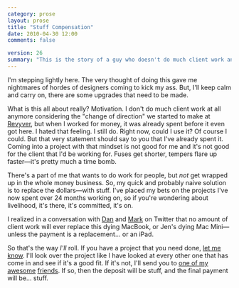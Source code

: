 ```yaml
---
category: prose
layout: prose
title: "Stuff Compensation"
date: 2010-04-30 12:00
comments: false

version: 26
summary: "This is the story of a guy who doesn't do much client work anymore, but is willing to, provided that the payment is in stuff. This could be quite blasphemous, but that doesn't change the fact that said guy needs new stuff."
---
```


I'm stepping lightly here. The very thought of doing this gave me nightmares of hordes of designers coming to kick my ass. But, I'll keep calm and carry on, there are some upgrades that need to be made.

What is this all about really? Motivation. I don't do much client work at all anymore considering the "change of direction" we started to make at [Revyver][1], but when I worked for money, it was already spent before it even got here. I hated that feeling. I still do. Right now, could I use it? Of course I could. But that very statement should say to you that I've already spent it. Coming into a project with that mindset is not good for me and it's not good for the client that I'd be working for. Fuses get shorter, tempers flare up faster—it's pretty much a time bomb.

There's a part of me that wants to do work for people, but *not* get wrapped up in the whole money business. So, my quick and probably naive solution is to replace the dollars—with stuff. I've placed my bets on the projects I've now spent over 24 months working on, so if you're wondering about livelihood, it's there, it's committed, it's on.

I realized in a conversation with [Dan][2] and [Mark][3] on Twitter that no amount of client work will ever replace this dying MacBook, or Jen's dying Mac Mini—unless the payment is a replacement... or an iPad.

So that's the way *I'll* roll. If you have a project that you need done, [let me know][4]. I'll look over the project like I have looked at every other one that has come in and see if it's a good fit. If it's not, I'll send you to [one of my][5] [awesome][6] [friends][7]. If so, then the deposit will be stuff, and the final payment will be... stuff.

[1]: http://revyver.com/
[2]: http://twitter.com/danrubin/
[3]: http://markjardine.com/
[4]: mailto:bryan@revyver.com
[5]: http://blueflavor.com/
[6]: http://gregnewman.org/
[7]: http://komodomedia.com/
